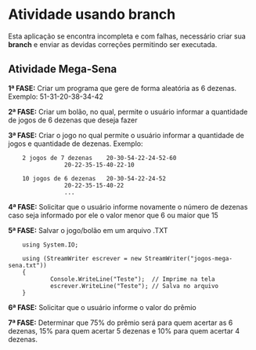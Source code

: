 # Atividade usando branch

Esta aplicação se encontra incompleta e com falhas, necessário criar sua **branch** e enviar as devidas correções permitindo ser executada.

## Atividade Mega-Sena

**1ª FASE:** Criar um programa que gere de forma aleatória as 6 dezenas. 
Exemplo: 51-31-20-38-34-42

**2ª FASE:** Criar um bolão, no qual, permite o usuário informar a quantidade de jogos de 6 dezenas que deseja fazer 

**3ª FASE:** Criar o jogo no qual permite o usuário informar a quantidade de jogos e quantidade de dezenas. Exemplo:

```
	2 jogos de 7 dezenas 	20-30-54-22-24-52-60
				20-22-35-15-40-22-10

	10 jogos de 6 dezenas	20-30-54-22-24-52
				20-22-35-15-40-22
				...
```

**4ª FASE:** Solicitar que o usuário informe novamente o número de dezenas caso seja informado por ele o valor menor que 6 ou maior que 15

**5ª FASE:** Salvar o jogo/bolão em um arquivo .TXT
```
	using System.IO;

	using (StreamWriter escrever = new StreamWriter("jogos-mega-sena.txt"))
	{
    		Console.WriteLine("Teste");  // Imprime na tela
    		escrever.WriteLine("Teste"); // Salva no arquivo
	}
```

**6ª FASE:** Solicitar que o usuário informe o valor do prêmio

**7ª FASE:** Determinar que 75% do prêmio será para quem acertar as 6 dezenas, 15% para quem acertar 5 dezenas e 10% para quem acertar 4 dezenas.

<!-- **8ª FASE:** Permitir que o sistema realize o sorteio de 6 dezenas aleatórias e dizer se deu ganhador: Mega-Sena, Quina e Quadra. -->
